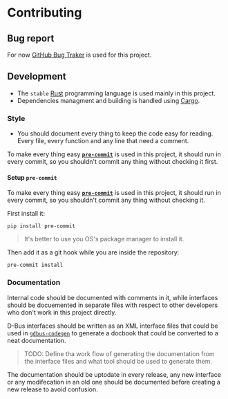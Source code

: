# Contributing

## Bug report

For now [GitHub Bug Traker](https://github.com/zer0-x/moadaly/issues) is used for this project.

## Development

- The `stable` [Rust](https://www.rust-lang.org/) programming language is used mainly in this project.
- Dependencies managment and building is handled using [Cargo](https://doc.rust-lang.org/stable/cargo/).

### Style

- You should document every thing to keep the code easy for reading. Every file, every function and any line that need a comment.

To make every thing easy [**`pre-commit`**](https://pre-commit.com/) is used in this project, it should run in every commit, so you shouldn't commit any thing without checking it first.

#### Setup `pre-commit`
To make every thing easy [**`pre-commit`**](https://pre-commit.com/) is used in this project, it should run in every commit, so you shouldn't commit any thing without checking it.

First install it:
```shell
pip install pre-commit
```

> It's better to use you OS's package manager to install it.


Then add it as a git hook while you are inside the repository:
```shell
pre-commit install
```

### Documentation

Internal code should be documented with comments in it, while interfaces should be docuemented in separate files with respect to other developers who don't work in this project directly.

D-Bus interfaces should be written as an XML interface files that could be used in [`gdbus-codegen`](https://developer-old.gnome.org/gio/stable/gdbus-codegen.html) to generate a docbook that could be converted to a neat documentation.

<!-- TODO: -->
> TODO: Define tha work flow of generating the documentation from the interface files and what tool should be used to generate them.

The documentation should be uptodate in every release, any new interface or any modifecation in an old one should be documented before creating a new release to avoid confusion.
